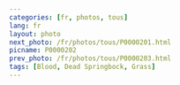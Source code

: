 ```yaml
---
categories: [fr, photos, tous]
lang: fr
layout: photo
next_photo: /fr/photos/tous/P0000201.html
picname: P0000202
prev_photo: /fr/photos/tous/P0000203.html
tags: [Blood, Dead Springbock, Grass]
---
```

